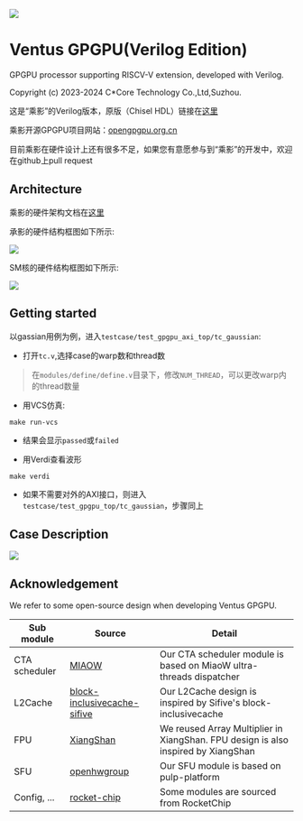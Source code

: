 ![](https://github.com/THU-DSP-LAB/ventus-gpgpu-verilog/blob/main/docs/images/ChinaCore_logo.jpg)

# Ventus GPGPU(Verilog Edition)

GPGPU processor supporting RISCV-V extension, developed with Verilog.

Copyright (c) 2023-2024 C\*Core Technology Co.,Ltd,Suzhou.

这是“乘影”的Verilog版本，原版（Chisel HDL）链接在[这里](https://github.com/THU-DSP-LAB/ventus-gpgpu)

乘影开源GPGPU项目网站：[opengpgpu.org.cn](https://opengpgpu.org.cn/)

目前乘影在硬件设计上还有很多不足，如果您有意愿参与到“乘影”的开发中，欢迎在github上pull request

## Architecture

乘影的硬件架构文档在[这里](https://github.com/THU-DSP-LAB/ventus-gpgpu-verilog/blob/main/docs/ventus-gpgpu-verilog-release-v1.0-spec.pdf)

承影的硬件结构框图如下所示:

![](https://github.com/THU-DSP-LAB/ventus-gpgpu-verilog/blob/main/docs/images/ventus_verilog_arch1.png)

SM核的硬件结构框图如下所示:

![](https://github.com/THU-DSP-LAB/ventus-gpgpu-verilog/blob/main/docs/images/ventus_verilog_arch2.png)

## Getting started

以gassian用例为例，进入`testcase/test_gpgpu_axi_top/tc_gaussian`:

- 打开`tc.v`,选择case的warp数和thread数

> 在`modules/define/define.v`目录下，修改`NUM_THREAD`，可以更改warp内的thread数量

- 用VCS仿真:

```shell
make run-vcs
```
- 结果会显示`passed`或`failed`

- 用Verdi查看波形

```shell
make verdi
```

- 如果不需要对外的AXI接口，则进入`testcase/test_gpgpu_top/tc_gaussian`，步骤同上

## Case Description

![](https://github.com/THU-DSP-LAB/ventus-gpgpu-verilog/blob/main/docs/images/test_20240527.png)

## Acknowledgement

We refer to some open-source design when developing Ventus GPGPU.

| Sub module                | Source                                                                                       | Detail                                                                             |
|---------------------------|----------------------------------------------------------------------------------------------|------------------------------------------------------------------------------------|
| CTA scheduler             | [MIAOW](https://github.com/VerticalResearchGroup/miaow)                                      | Our CTA scheduler module is based on MiaoW ultra-threads dispatcher                |
| L2Cache                   | [block-inclusivecache-sifive](https://github.com/sifive/block-inclusivecache-sifive)         | Our L2Cache design is inspired by Sifive's block-inclusivecache                    |
| FPU                       | [XiangShan](https://github.com/OpenXiangShan/XiangShan)                                      | We reused Array Multiplier in XiangShan. FPU design is also inspired by XiangShan  |
| SFU                       | [openhwgroup](https://github.com/pulp-platform/fpu_div_sqrt_mvp)                             | Our SFU module is based on pulp-platform                                           |
| Config, ...               | [rocket-chip](https://github.com/chipsalliance/rocket-chip)                                  | Some modules are sourced from RocketChip                                           |
